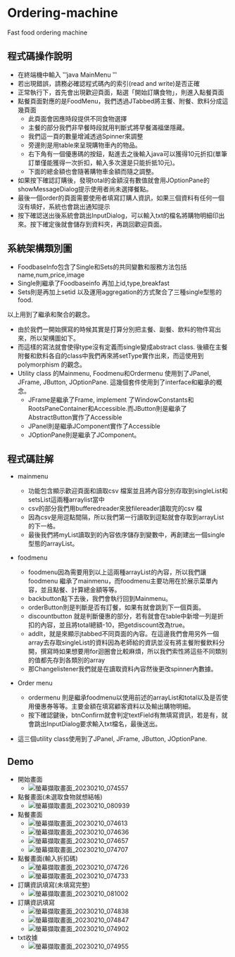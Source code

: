 # Ordering-machine
Fast food ordering machine
## 程式碼操作說明
- 在終端機中輸入 ‵‵‵java MainMenu ‵‵‵
- 若出現錯誤，請務必確認程式碼內的索引(read and write)是否正確
- 正常執行下，首先會出現歡迎頁面，點選「開始訂購食物」，則進入點餐頁面
- 點餐頁面對應的是FoodMenu，我們透過JTabbed將主餐、附餐、飲料分成這幾頁面
	- 此頁面會因應時段提供不同食物選擇
	- 主餐的部分我們非早餐時段就用判斷式將早餐滿福堡隱藏。
	- 我們這一頁的數量增減透過Spinner來調整
	- 旁邊則是用table來呈現購物車內的物品。
	- 右下角有一個優惠碼的按鈕，點進去之後輸入java可以獲得10元折扣(單筆訂單僅能獲得一次折扣，輸入多次還是只能折抵10元)。
	- 下面的總金額也會隨著購物車金額而隨之調整。
- 如果按下確認訂購後，發現total的金額沒有數值就會用JOptionPane的showMessageDialog提示使用者尚未選擇餐點。
- 最後一個order的頁面需要使用者填寫訂購人資訊，如果三個資料有任何一個沒有填好，系統也會跳出通知提示
- 按下確認送出後系統會跳出InputDialog，可以輸入txt的檔名將購物明細印出來。按下確定後就會儲存到資料夾，再跳回歡迎頁面。

## 系統架構類別圖
- FoodbaseInfo包含了Single和Sets的共同變數和服務方法包括name,num,price,image
- Single則繼承了Foodbaseinfo 再加上id,type,breakfast 
- Sets則是再加上setid 以及運用aggregation的方式聚合了三種single型態的food.

以上用到了繼承和聚合的觀念。
- 由於我們一開始撰寫的時候其實是打算分別把主餐、副餐、飲料的物件寫出來，所以架構圖如下。
- 而這樣的寫法就會使得type沒有定義而single變成abstract class. 後續在主餐附餐和飲料各自的class中我們再來將setType實作出來，而這使用到polymorphism 的觀念。
- Utility class 的Mainmenu, Foodmenu和Ordermenu 使用到了JPanel, JFrame, JButton, JOptionPane.
這幾個套件使用到了interface和繼承的概念。
	- JFrame是繼承了Frame, implement 了WindowConstants和RootsPaneContainer和Accessible.而JButton則是繼承了AbstractButton實作了Accessible
	- JPanel則是繼承JComponent實作了Accessible
	- JOptionPane則是繼承了JComponent。

## 程式碼註解
- mainmenu
	- 功能包含顯示歡迎頁面和讀取csv 檔案並且將內容分別存取到singleList和setsList這兩種arraylist當中
	- csv的部分我們用bufferedreader來放filereader讀取完的csv 檔
	- 因為csv是用逗點間隔，所以我們第一行讀取到逗點就會存取到arrayList的下一格。
	- 最後我們將myList讀取到的內容依序儲存到變數中，再創建出一個single型態的arrayList。
- foodmenu
	- foodmenu因為需要用到以上這兩種arrayList的內容，所以我們讓foodmenu 繼承了mainmenu，而foodmenu主要功用在於展示菜單內容，並且點餐、計算總金額等等。
	- backbutton點下去後，我們會執行回到Mainmenu。
	- orderButton則是判斷是否有訂餐，如果有就會跳到下一個頁面。
	- discountbutton 就是判斷優惠的部分，若有就會在table中新增一列是折扣的內容，並且將total總額-10，把getdiscount改為true。
	- addIt，就是來顯示jtabbed不同頁面的內容。在這邊我們會用另外一個array去存取singleList的資料因為老師給的資訊並沒有將主餐附餐飲料分開，撰寫時如果想要用for迴圈會比較麻煩，所以我們索性將這些不同類別的值都先存到各類別的array
	- 那Changelistener我們就是在讀取資料內容然後更改spinner內數據。
- Order menu
	- ordermenu 則是繼承foodmenu以使用前述的arrayList和total以及是否使用優惠券等等。主要金額在填寫顧客資料以及輸出購物明細。
	- 按下確認鍵後，btnConfirm就會判定textField有無填寫資訊，若是有，就會跳出InputDialog要求輸入txt檔名，最後送出。

- 這三個utility class使用到了JPanel, JFrame, JButton, JOptionPane.

## Demo
- 開始畫面
	- ![螢幕擷取畫面_20230210_074557](https://user-images.githubusercontent.com/69389836/218091014-71d619dd-55ee-462b-8fb4-9dfc9f801eb8.png)
- 點餐畫面(未選取食物就想結帳)
	- ![螢幕擷取畫面_20230210_080939](https://user-images.githubusercontent.com/69389836/218091181-ed79e695-624d-40eb-864f-a7d61f444ca2.png)
- 點餐畫面
	- ![螢幕擷取畫面_20230210_074613](https://user-images.githubusercontent.com/69389836/218091049-b87d5b54-b8f2-40df-87e4-51fbf483f350.png)
	- ![螢幕擷取畫面_20230210_074636](https://user-images.githubusercontent.com/69389836/218091059-4bc4b40b-f49b-4365-a2c9-6bed3a0b180d.png)
	- ![螢幕擷取畫面_20230210_074657](https://user-images.githubusercontent.com/69389836/218091075-0068e7ec-de6a-4706-8826-7578f7a54c85.png)
	- ![螢幕擷取畫面_20230210_074707](https://user-images.githubusercontent.com/69389836/218091090-7ed76acb-0e93-4cc8-8351-7171954794d2.png)
- 點餐畫面(輸入折扣碼)
	- ![螢幕擷取畫面_20230210_074726](https://user-images.githubusercontent.com/69389836/218091110-b9d1f062-ed75-4f99-abc6-3d781ad5464d.png)
	- ![螢幕擷取畫面_20230210_074733](https://user-images.githubusercontent.com/69389836/218091135-39f8e448-a872-46b2-b8c5-0d3bcaaf9c1d.png)
- 訂購資訊填寫(未填寫完整)
	- ![螢幕擷取畫面_20230210_081002](https://user-images.githubusercontent.com/69389836/218091280-5baeeb3c-45fb-4805-b012-d89b2bf361e3.png)
- 訂購資訊填寫
	- ![螢幕擷取畫面_20230210_074838](https://user-images.githubusercontent.com/69389836/218091214-e260810a-da8d-43b4-ab5e-bb82336b480b.png)
	- ![螢幕擷取畫面_20230210_074847](https://user-images.githubusercontent.com/69389836/218091236-37de0f9c-365d-41a2-8217-07ecaf0e6a99.png)
	- ![螢幕擷取畫面_20230210_074902](https://user-images.githubusercontent.com/69389836/218091249-1d07a4ae-fb82-41ad-83bb-8159537dff55.png)
- txt收據
	- ![螢幕擷取畫面_20230210_074955](https://user-images.githubusercontent.com/69389836/218091312-0875cb24-9365-43a7-bfbd-63a629e77a14.png)





